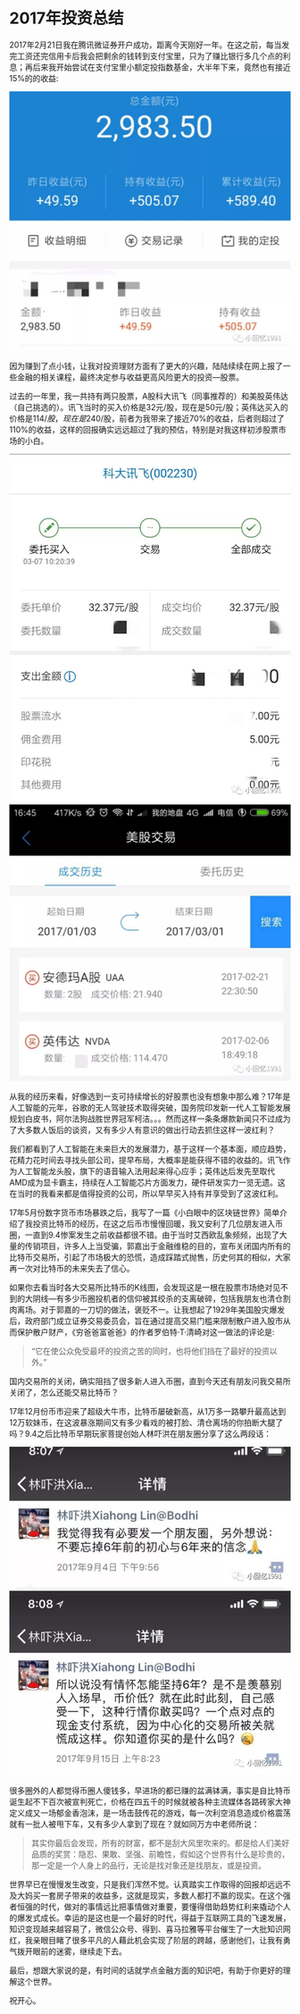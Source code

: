 # 2017年投资总结

2017年2月21日我在腾讯微证券开户成功，距离今天刚好一年。在这之前，每当发完工资还完信用卡后我会把剩余的钱转到支付宝里，只为了赚比银行多几个点的利息；再后来我开始尝试在支付宝里小额定投指数基金，大半年下来，竟然也有接近15%的的收益:

 <div style="text-align: center"><img src="./images/touzi-1.jpg"></div>

因为赚到了点小钱，让我对投资理财方面有了更大的兴趣，陆陆续续在网上报了一些金融的相关课程，最终决定参与收益更高风险更大的投资—股票。

过去的一年里，我一共持有两只股票，A股科大讯飞（同事推荐的）和美股英伟达（自己挑选的）。讯飞当时的买入价格是32元/股，现在是50元/股；英伟达买入的价格是114$/股，现在是240$/股，前者为我带来了接近70%的收益，后者则超过了110%的收益，这样的回报确实远远超过了我的预估，特别是对我这样初涉股票市场的小白。
 <div style="text-align: center"><img src="./images/touzi-2.jpg"></div>
 <div style="text-align: center"><img src="./images/touzi-3.jpg"></div>

从我的经历来看，好像选到一支可持续增长的好股票也没有想象中那么难？17年是人工智能的元年，谷歌的无人驾驶技术取得突破，国务院印发新一代人工智能发展规划白皮书，阿尔法狗战胜世界冠军柯洁。。。然而这样一条条爆款新闻只不过成为了大多数人饭后的谈资，又有多少人有意识的做出行动去抓住这样一波红利？

我们都看到了人工智能在未来巨大的发展潜力，基于这样一个基本面，顺应趋势，花精力花时间去寻找头部公司，提早布局，大概率是能获得不错的收益的。讯飞作为人工智能龙头股，旗下的语音输入法用起来得心应手；英伟达后发先至取代AMD成为显卡霸主，持续在人工智能芯片方面发力，硬件研发实力一览无遗。这在当时的我看来都是值得投资的公司，所以早早买入持有并享受到了这波红利。

17年5月份数字货币市场暴跌之后，我写了一篇《小白眼中的区块链世界》简单介绍了我投资比特币的经历，在这之后币市慢慢回暖，我又安利了几位朋友进入币圈，一直到9.4惨案发生之前收益都很不错。由于当时艾西欧乱象频频，出现了大量的传销项目，许多人上当受骗，郭嘉出于金融维稳的目的，宣布关闭国内所有的比特币交易所，引起了市场极大的恐慌，造成踩踏式抛售，历史何其的相似，大家再一次对比特币的未来失去了信心。

如果你去看当时各大交易所比特币的K线图，会发现这是一根在股票市场绝对见不到的大阴线—有多少币圈投机者的信仰被其绞杀的支离破碎，包括我朋友也清仓割肉离场。对于郭嘉的一刀切的做法，褒贬不一。让我想起了1929年美国股灾爆发后，政府部门成立证券交易委员会，旨在通过提高交易门槛来限制散户进入股市从而保护散户财产，《穷爸爸富爸爸》的作者罗伯特·T·清崎对这一做法的评论是:

> “它在使公众免受最坏的投资之苦的同时，也将他们挡在了最好的投资以外。”

国内交易所的关闭，确实阻挡了很多新人进入币圈，直到今天还有朋友问我交易所关闭了，怎么还能交易比特币？

17年12月份币市迎来了超级大牛市，比特币屡破新高，从1万多一路攀升最高达到12万软妹币，在这波暴涨期间又有多少看戏的被打脸、清仓离场的你拍断大腿了吗？9.4之后比特币早期玩家菩提创始人林吓洪在朋友圈分享了这么两段话：
 <div style="text-align: center"><img src="./images/touzi-4.jpg"></div>
  <div style="text-align: center"><img src="./images/touzi-5.jpg"></div>

很多圈外的人都觉得币圈人傻钱多，早进场的都已赚的盆满钵满，事实是自比特币诞生起不下百次被宣判死亡，价格在四五千的时候就被各种主流媒体各路砖家大神定义成又一场郁金香泡沫，是一场击鼓传花的游戏，每一次利空消息造成价格震荡就有一批人被甩下车，又有多少人拿到了现在？就如同万方中老师所说：

> 其实你最后会发现，所有的财富，都不是刮大风里吹来的。都是给人们美好品质的奖赏：隐忍、果敢、坚强、前瞻性，假如这个世界有什么是珍贵的，那一定是一个人身上的品行，无论是找对象还是找朋友，或是投资。

世界早已在慢慢发生改变，只是我们浑然不觉。认真踏实工作取得的回报却远远不及大妈买一套房子带来的收益多，这就是现实，多数人都打不赢的现实。在这个强者恒强的时代，做对的事情远比把事情做对重要，要懂得借助趋势红利来撬动个人的爆发式成长。幸运的是这也是一个最好的时代，得益于互联网工具的飞速发展，知识变现越来越容易了，微信公众号、得到、喜马拉雅等平台催生了一大批知识网红，我亲眼目睹了很多平凡的人藉此机会实现了阶层的跨越，感谢他们，让我有勇气拨开眼前的迷雾，继续走下去。

最后，想跟大家说的是，有时间的话就学点金融方面的知识吧，有助于你更好的理解这个世界。

祝开心。